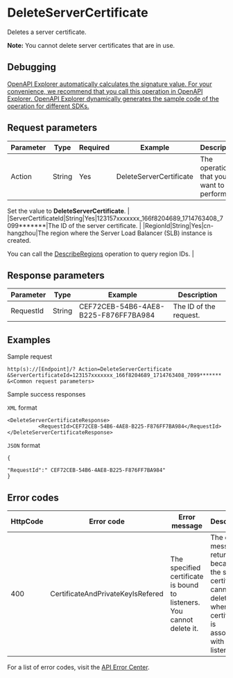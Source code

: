 # DeleteServerCertificate

Deletes a server certificate.

**Note:** You cannot delete server certificates that are in use.

## Debugging

[OpenAPI Explorer automatically calculates the signature value. For your convenience, we recommend that you call this operation in OpenAPI Explorer. OpenAPI Explorer dynamically generates the sample code of the operation for different SDKs.](https://api.aliyun.com/#product=Slb&api=DeleteServerCertificate&type=RPC&version=2014-05-15)

## Request parameters

|Parameter|Type|Required|Example|Description|
|---------|----|--------|-------|-----------|
|Action|String|Yes|DeleteServerCertificate|The operation that you want to perform.

 Set the value to **DeleteServerCertificate**. |
|ServerCertificateId|String|Yes|123157xxxxxxx\_166f8204689\_1714763408\_7099\*\*\*\*\*\*\*|The ID of the server certificate. |
|RegionId|String|Yes|cn-hangzhou|The region where the Server Load Balancer \(SLB\) instance is created.

 You can call the [DescribeRegions](~~27584~~) operation to query region IDs. |

## Response parameters

|Parameter|Type|Example|Description|
|---------|----|-------|-----------|
|RequestId|String|CEF72CEB-54B6-4AE8-B225-F876FF7BA984|The ID of the request. |

## Examples

Sample request

```
http(s)://[Endpoint]/? Action=DeleteServerCertificate
&ServerCertificateId=123157xxxxxxx_166f8204689_1714763408_7099*******
&<Common request parameters>
```

Sample success responses

`XML` format

```
<DeleteServerCertificateResponse>
		  <RequestId>CEF72CEB-54B6-4AE8-B225-F876FF7BA984</RequestId></DeleteServerCertificateResponse>
```

`JSON` format

```
{

"RequestId":" CEF72CEB-54B6-4AE8-B225-F876FF7BA984"
}
```

## Error codes

|HttpCode|Error code|Error message|Description|
|--------|----------|-------------|-----------|
|400|CertificateAndPrivateKeyIsRefered|The specified certificate is bound to listeners. You cannot delete it.|The error message returned because the server certificate cannot be deleted when the certificate is associated with a listener.|

For a list of error codes, visit the [API Error Center](https://error-center.alibabacloud.com/status/product/Slb).

